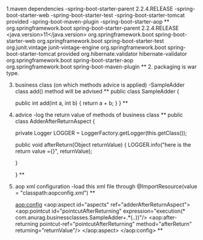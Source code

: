 1.maven dependencies
-spring-boot-starter-parent 2.2.4.RELEASE
-spring-boot-starter-web
-spring-boot-starter-test
-spring-boot-starter-tomcat  provided
-spring-boot-maven-plugin
-spring-boot-starter-aop
**
  <parent>
    <groupId>org.springframework.boot</groupId>
    <artifactId>spring-boot-starter-parent</artifactId>
    <version>2.2.4.RELEASE</version>
    <relativePath/> <!-- lookup parent from repository -->
  </parent>
  <properties>
    <java.version>11</java.version>
  </properties>
  <dependencies>
    <dependency>
      <groupId>org.springframework.boot</groupId>
      <artifactId>spring-boot-starter-web</artifactId>
    </dependency>
    <dependency>
      <groupId>org.springframework.boot</groupId>
      <artifactId>spring-boot-starter-test</artifactId>
      <exclusions>
        <exclusion>
          <groupId>org.junit.vintage</groupId>
          <artifactId>junit-vintage-engine</artifactId>
        </exclusion>
      </exclusions>
    </dependency>
    <dependency>
      <groupId>org.springframework.boot</groupId>
      <artifactId>spring-boot-starter-tomcat</artifactId>
      <scope>provided</scope>
    </dependency>
    <dependency>
      <groupId>org.hibernate.validator</groupId>
      <artifactId>hibernate-validator</artifactId>
    </dependency>
    <dependency>
      <groupId>org.springframework.boot</groupId>
      <artifactId>spring-boot-starter-aop</artifactId>
    </dependency>
  </dependencies>
  <build>
    <plugins>
      <plugin>
        <groupId>org.springframework.boot</groupId>
        <artifactId>spring-boot-maven-plugin</artifactId>
      </plugin>
    </plugins>
  </build>
**
2. packaging is war type.
   
3. business class (on which methods advice is applied)
-SampleAdder class add() method will be advised
**
public class SampleAdder {

    public int add(int a, int b) {
        return a + b;
    }
}
**
4. advice 
-log the return value of methods of business class 
**
   public class AdderAfterReturnAspect {

     private Logger LOGGER = LoggerFactory.getLogger(this.getClass());

     public void afterReturn(Object returnValue) {
        LOGGER.info("here is the return value ={}", returnValue);

     }

   }
**
5. aop xml configuration
-load this xml file through @ImportResource(value = "classpath:aopconfig.xml")
**
   
    <bean id="adder" class="com.anurag.businessclasses.SampleAdder"/>
    <bean id="adderAfterReturnAspect" class="com.anurag.aop.advices.AdderAfterReturnAspect"/>

    <aop:config>
        <aop:aspect id="aspects" ref="adderAfterReturnAspect">
            <aop:pointcut id="pointcutAfterReturning"
                          expression="execution(* com.anurag.businessclasses.SampleAdder+.*(..))"/>
            <aop:after-returning pointcut-ref="pointcutAfterReturning" method="afterReturn" returning="returnValue"/>
        </aop:aspect>
    </aop:config>
**